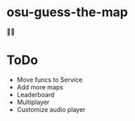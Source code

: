 # osu-guess-the-map
🎲🧩 

# ToDo
* Move funcs to Service
* Add more maps
* Leaderboard
* Multiplayer
* Customize audio player
